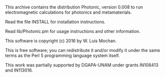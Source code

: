 This archive contains the distribution Photonic,
version 0.008 to run electromagnetic calculations for photonics and
metamaterials.

Read the file INSTALL for installation instructions.

Read lib/Photonic.pm for usage instructions and other information.

This software is copyright (c) 2016 by W. Luis Mochan.

This is free software; you can redistribute it and/or modify it under
the same terms as the Perl 5 programming language system itself.

This work was partially supported by DGAPA-UNAM under grants IN108413
and IN113016.


